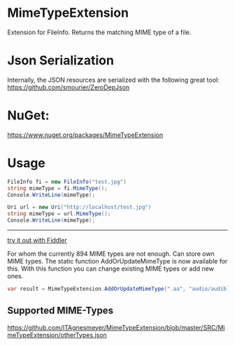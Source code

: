 # MimeTypeExtension
Extension for FileInfo. Returns the matching MIME type of a file.

# Json Serialization
Internally, the JSON resources are serialized with the following great tool:
https://github.com/smourier/ZeroDepJson 

# NuGet:
https://www.nuget.org/packages/MimeTypeExtension

# Usage
```c#
FileInfo fi = new FileInfo("test.jpg")
string mimeType = fi.MimeType();
Console.WriteLine(mimeType);
```

```c#
Uri url = new Uri("http://localhost/test.jpg")
string mimeType = url.MimeType();
Console.WriteLine(mimeType);
```
---
[try it out with Fiddler](https://dotnetfiddle.net/Widget/q4oWyG)

For whom the currently 894 MIME types are not enough. Can store own MIME types. 
The static function AddOrUpdateMimeType is now available for this. 
With this function you can change existing MIME types or add new ones. 

```c#
var result = MimeTypeExtension.AddOrUpdateMimeType(".aa", "audio/audible");
```

## Supported MIME-Types

https://github.com/ITAgnesmeyer/MimeTypeExtension/blob/master/SRC/MimeTypeExtension/otherTypes.json
